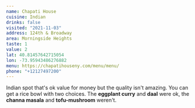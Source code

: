 ```yaml
---
name: Chapati House
cuisine: Indian
drinks: false
visited: "2021-11-03"
address: 124th & Broadway
area: Morningside Heights
taste: 1
value: 2
lat: 40.81457642715054
lon: -73.95943486276882
menu: https://chapatihouseny.com/menu/menu/
phone: "+12127497200"
---
```


Indian spot that's ok value for money but the quality isn't amazing. You can get a rice bowl with two choices. The **eggplant curry** and **daal** were ok, the **channa masala** and **tofu-mushroom** weren't. 
